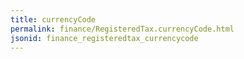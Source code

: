 ```yaml
---
title: currencyCode
permalink: finance/RegisteredTax.currencyCode.html
jsonid: finance_registeredtax_currencycode
---
```

